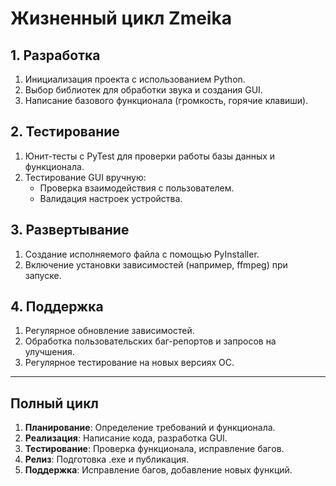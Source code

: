 # Жизненный цикл Zmeika

## 1. Разработка
1. Инициализация проекта с использованием Python.
2. Выбор библиотек для обработки звука и создания GUI.
3. Написание базового функционала (громкость, горячие клавиши).

## 2. Тестирование
1. Юнит-тесты с PyTest для проверки работы базы данных и функционала.
2. Тестирование GUI вручную:
   - Проверка взаимодействия с пользователем.
   - Валидация настроек устройства.

## 3. Развертывание
1. Создание исполняемого файла с помощью PyInstaller.
2. Включение установки зависимостей (например, ffmpeg) при запуске.

## 4. Поддержка
1. Регулярное обновление зависимостей.
2. Обработка пользовательских баг-репортов и запросов на улучшения.
3. Регулярное тестирование на новых версиях ОС.

---

## Полный цикл
1. **Планирование**: Определение требований и функционала.
2. **Реализация**: Написание кода, разработка GUI.
3. **Тестирование**: Проверка функционала, исправление багов.
4. **Релиз**: Подготовка .exe и публикация.
5. **Поддержка**: Исправление багов, добавление новых функций.
